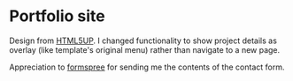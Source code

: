 # Portfolio site

Design from [HTML5UP](https://html5up.net/). I changed functionality to show project details as overlay (like template's original menu) rather than navigate to a new page.

Appreciation to [formspree](https://formspree.io/) for sending me the contents of the contact form.
